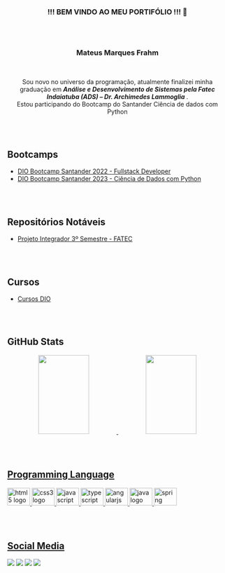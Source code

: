 <h3 align="center"> !!! BEM VINDO AO MEU PORTIFÓLIO !!! 👋</h3>

<br></br>

<h3 align="center">Mateus Marques Frahm</h3>

<br>

<div>
<p align="center">
     Sou novo no universo da programação, atualmente finalizei minha graduação em <i><b>Análise e Desenvolvimento de Sistemas pela Fatec Indaiatuba (ADS) – Dr. Archimedes Lammoglia </b></i>.<br>
     Estou participando do Bootcamp do Santander Ciência de dados com Python
</p>
</div>

<br></br>

## Bootcamps

- [DIO Bootcamp Santander 2022 - Fullstack Developer](https://github.com/Matthew2079/DIO_Bootcamp_Santander_2022)
- [DIO Bootcamp Santander 2023 - Ciência de Dados com Python](https://github.com/Matthew2079/DIO_Bootcamp_Santander_2022)

<br></br>

## Repositórios Notáveis

- [Projeto Integrador 3º Semestre - FATEC](https://github.com/Matthew2079/DIO_Bootcamp_Santander_2022)

<br></br>

## Cursos

- [Cursos DIO](https://github.com/Matthew2079/-DIO_Cursos)

<br></br>


## GitHub Stats


<!--
[![Matthew's GitHub stats](https://github-readme-stats.vercel.app/api?username=matthew2079&show_icons=true&theme=dracula)](https://github.com/matthew2079)
[![Top Langs](https://github-readme-stats.vercel.app/api/top-langs/?username=matthew2079&layout=compact&theme=dracula&langs_count=7)](https://github.com/matthew2079)-->

<div align="center">
  <a href="https://github.com/matthew2079">
<img height="180em" width="48%" src="https://github-readme-stats.vercel.app/api?username=matthew2079&show_icons=true&theme=dracula&include_all_commits=true&count_private=true"/>
  <img height="180em" width="48%" src="https://github-readme-stats.vercel.app/api/top-langs/?username=matthew2079&layout=compact&langs_count=7&theme=dracula"/>
</div>



<br></br>
     
## Programming Language
  
<!-- - Adquirindo conhecimetos nas linguagens: <div style="display: inline_block"><br> </div> -->
<p align="left">
 <img src="https://cdn.jsdelivr.net/gh/devicons/devicon/icons/html5/html5-original.svg" height="40" width="52" alt="html5 logo"/>
 <img src="https://cdn.jsdelivr.net/gh/devicons/devicon/icons/css3/css3-original.svg" height="40" width="52" alt="css3 logo"/>
 <img src="https://cdn.jsdelivr.net/gh/devicons/devicon/icons/javascript/javascript-original.svg" height="40" width="52" alt="javascript logo"/>
 <img src="https://cdn.jsdelivr.net/gh/devicons/devicon/icons/typescript/typescript-original.svg" height="40" width="52" alt="typescript logo"/>
 <img src="https://cdn.jsdelivr.net/gh/devicons/devicon/icons/angularjs/angularjs-original.svg" height="40" width="52" alt="angularjs logo"/>
 <img src="https://cdn.jsdelivr.net/gh/devicons/devicon/icons/java/java-original.svg" height="40" width="52" alt="java logo"/>
 <img src="https://cdn.jsdelivr.net/gh/devicons/devicon/icons/spring/spring-original-wordmark.svg" height="40" width="52" alt="spring logo"/>

  
<br></br>
  

## Social Media
  
[<img src = "https://img.shields.io/badge/facebook-%231877F2.svg?&style=for-the-badge&logo=facebook&logoColor=white">](https://www.facebook.com/mateus.marquesfrahm/) [<img src="https://img.shields.io/badge/linkedin-%230077B5.svg?&style=for-the-badge&logo=linkedin&logoColor=white" />](https://www.linkedin.com/in/mateus-m-frahm-a573651b4/) [<img src = "https://img.shields.io/badge/instagram-%23E4405F.svg?&style=for-the-badge&logo=instagram&logoColor=white">](https://www.instagram.com/matthew_shaux/?hl=pt-br) [<img src = "https://img.shields.io/badge/-Gmail-%23333?style=for-the-badge&logo=gmail&logoColor=white">](mailto:mateusfrahm@gmail.com)
